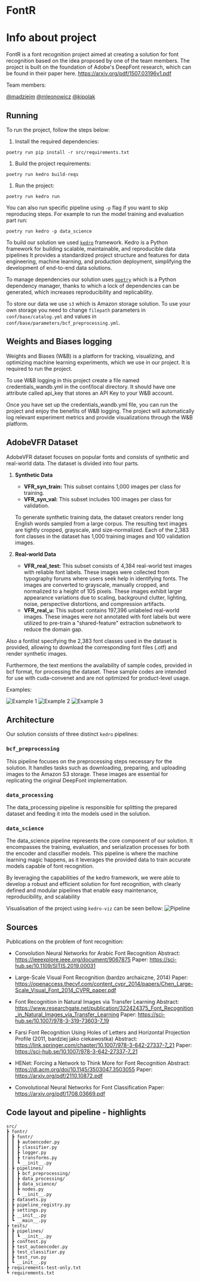 # **FontR**

# **Info about project**

FontR is a font recognition project aimed at creating a solution for font recognition based on the idea proposed by one of the team members. The project is built on the foundation of Adobe's DeepFont research, which can be found in their paper here. https://arxiv.org/pdf/1507.03196v1.pdf

Team members:

[@madziejm](https://github.com/madziejm)
[@mleonowicz](https://github.com/mleonowicz)
[@kjpolak](https://github.com/kjpolak)

## **Running**

To run the project, follow the steps below:

1. Install the required dependencies:
```
poetry run pip install -r src/requirements.txt
```

1. Build the project requirements:
```
poetry run kedro build-reqs
```

1. Run the project:
```
poetry run kedro run
```

You can also run specific pipeline using `-p` flag if you want to skip reproducing steps.
For example to run the model training and evaluation part run:
```
poetry run kedro -p data_science
```

To build our solution we used [`kedro`](https://kedro.org/) framework.
Kedro is a Python framework for building scalable, maintainable, and reproducible data pipelines
It provides a standardized project structure and features for data engineering, machine learning, and production deployment, simplifying the development of end-to-end data solutions.

To manage dependencies our solution uses [`poetry`](https://python-poetry.org/) which is a Python dependency manager, thanks to which a lock of dependencies can be generated, which increases reproducibility and replicability.

To store our data we use `s3` which is Amazon storage solution.
To use your own storage you need to change `filepath` parameters in `conf/base/catalog.yml` and values in `conf/base/parameters/bcf_preprocessing.yml`.

## **Weights and Biases logging**

Weights and Biases (W&B) is a platform for tracking, visualizing, and optimizing machine learning experiments, which we use in our project.
It is required to run the project.

To use W&B logging in this project create a file named credentials_wandb.yml in the conf/local directory. It should have one attribute called api_key that stores an API Key to your W&B account.

Once you have set up the credentials_wandb.yml file, you can run the project and enjoy the benefits of W&B logging. The project will automatically log relevant experiment metrics and provide visualizations through the W&B platform.

## **AdobeVFR Dataset**

AdobeVFR dataset focuses on popular fonts and consists of synthetic and real-world data. The dataset is divided into four parts.

1. **Synthetic Data**
   - **VFR_syn_train:** This subset contains 1,000 images per class for training.
   - **VFR_syn_val:** This subset includes 100 images per class for validation.
   
   To generate synthetic training data, the dataset creators render long English words sampled from a large corpus. The resulting text images are tightly cropped, grayscale, and size-normalized. Each of the 2,383 font classes in the dataset has 1,000 training images and 100 validation images.

2. **Real-world Data**
   - **VFR_real_test:** This subset consists of 4,384 real-world test images with reliable font labels. These images were collected from typography forums where users seek help in identifying fonts. The images are converted to grayscale, manually cropped, and normalized to a height of 105 pixels. These images exhibit larger appearance variations due to scaling, background clutter, lighting, noise, perspective distortions, and compression artifacts.
   - **VFR_real_u:** This subset contains 197,396 unlabeled real-world images. These images were not annotated with font labels but were utilized to pre-train a "shared-feature" extraction subnetwork to reduce the domain gap.

Also a fontlist specifying the 2,383 font classes used in the dataset is provided, allowing to download the corresponding font files (.otf) and render synthetic images.

Furthermore, the text mentions the availability of sample codes, provided in bcf format, for processing the dataset. These sample codes are intended for use with cuda-convenet and are not optimized for product-level usage.

Examples:

![Example 1](./img/1.png)
![Example 2](./img/2.png)
![Example 3](./img/3.png)

## Architecture

Our solution consists of three distinct `kedro` pipelines:

### `bcf_preprocessing`
This pipeline focuses on the preprocessing steps necessary for the solution. It handles tasks such as downloading, preparing, and uploading images to the Amazon S3 storage. These images are essential for replicating the original DeepFont implementation.

### `data_processing`
The data_processing pipeline is responsible for splitting the prepared dataset and feeding it into the models used in the solution.

### `data_science`
The data_science pipeline represents the core component of our solution. It encompasses the training, evaluation, and serialization processes for both the encoder and classifier models. This pipeline is where the machine learning magic happens, as it leverages the provided data to train accurate models capable of font recognition.

By leveraging the capabilities of the kedro framework, we were able to develop a robust and efficient solution for font recognition, with clearly defined and modular pipelines that enable easy maintenance, reproducibility, and scalability

Visualisation of the project using `kedro-viz` can be seen bellow:
![Pipeline](./img/kedro-pipeline.png)

## Sources

Publications on the problem of font recognition:

- Convolution Neural Networks for Arabic Font Recognition
Abstract: https://ieeexplore.ieee.org/document/9067875
Paper: https://sci-hub.se/10.1109/SITIS.2019.00031

- Large-Scale Visual Font Recognition (bardzo archaiczne, 2014)
Paper: https://openaccess.thecvf.com/content_cvpr_2014/papers/Chen_Large-Scale_Visual_Font_2014_CVPR_paper.pdf

- Font Recognition in Natural Images via Transfer Learning
Abstract: https://www.researchgate.net/publication/322424375_Font_Recognition_in_Natural_Images_via_Transfer_Learning
Paper: https://sci-hub.se/10.1007/978-3-319-73603-7_19

- Farsi Font Recognition Using Holes of Letters and Horizontal Projection Profile (2011, bardziej jako ciekawostka)
Abstract: https://link.springer.com/chapter/10.1007/978-3-642-27337-7_21
Paper: https://sci-hub.se/10.1007/978-3-642-27337-7_21

- HENet: Forcing a Network to Think More for Font Recognition
Abstract: https://dl.acm.org/doi/10.1145/3503047.3503055
Paper: https://arxiv.org/pdf/2110.10872.pdf

- Convolutional Neural Networks for Font Classification
Paper: https://arxiv.org/pdf/1708.03669.pdf

## **Code layout and pipeline** - highlights

```
src/
┣ fontr/
┃ ┣ fontr/
┃ ┃ ┣ autoencoder.py
┃ ┃ ┣ classifier.py
┃ ┃ ┣ logger.py
┃ ┃ ┣ transforms.py
┃ ┃ ┗ __init__.py
┃ ┣ pipelines/
┃ ┃ ┣ bcf_preprocessing/
┃ ┃ ┣ data_processing/
┃ ┃ ┣ data_science/
┃ ┃ ┣ nodes.py
┃ ┃ ┗ __init__.py
┃ ┣ datasets.py
┃ ┣ pipeline_registry.py
┃ ┣ settings.py
┃ ┣ __init__.py
┃ ┗ __main__.py
┣ tests/
┃ ┣ pipelines/
┃ ┃ ┗ __init__.py
┃ ┣ conftest.py
┃ ┣ test_autoencoder.py
┃ ┣ test_classifier.py
┃ ┣ test_run.py
┃ ┗ __init__.py
┣ requirements-test-only.txt
┗ requirements.txt
```
